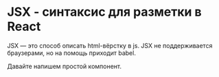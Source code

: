 # JSX - синтаксис для разметки в React

JSX — это способ описать html-вёрстку в js. JSX не поддерживается браузерами, но на помощь приходит babel.

Давайте напишем простой компонент.